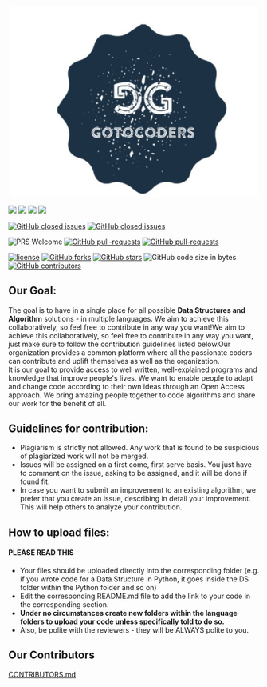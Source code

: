 <p align="center">
<img src="https://github.com/GoTo-Coders/GoTo-Coders.github.io/blob/main/logo.jpg" width="500px">
</p>

![](https://img.shields.io/badge/C-00599C?style=for-the-badge&logo=c&logoColor=orange)
![](https://img.shields.io/badge/C%2B%2B-00599C?style=for-the-badge&logo=c%2B%2B&logoColor=orange)
![](https://img.shields.io/badge/Java-ED8B00?style=for-the-badge&logo=java&logoColor=white)
![](https://img.shields.io/badge/Python-FFD43B?style=for-the-badge&logo=python&logoColor=darkgreen)

[![GitHub closed issues](https://img.shields.io/github/issues-raw/GoTo-Coders/DS-Algo.svg?style=for-the-badge)](https://github.com/GoTo-Coders/DS-Algo/issues)
[![GitHub closed issues](https://img.shields.io/github/issues-closed-raw/GoTo-Coders/DS-Algo.svg?style=for-the-badge)](https://github.com/GoTo-Coders/DS-Algo/issues)

![PRS Welcome](https://img.shields.io/badge/PRs-welcome-brightgreen.svg?style=for-the-badge)
[![GitHub pull-requests](https://img.shields.io/github/issues-pr/GoTo-Coders/DS-Algo.svg?style=for-the-badge)](https://img.shields.io/github/issues-pr/GoTo-Coders/DS-Algo.svg)
[![GitHub pull-requests](https://img.shields.io/github/issues-pr-closed/GoTo-Coders/DS-Algo.svg?style=for-the-badge)](https://GitHub.com/GoTo-Coders/DS-Algo.js/pull/)

[![license](https://img.shields.io/github/license/GoTo-Coders/DS-Algo.svg?style=for-the-badge)](https://github.com/GoTo-Coders/DS-Algo/blob/main/LICENSE.md)
[![GitHub forks](https://img.shields.io/github/forks/GoTo-Coders/DS-Algo.svg?style=for-the-badge)](https://GitHub.com/GoTo-Coders/DS-Algo/network/)
[![GitHub stars](https://img.shields.io/github/stars/GoTo-Coders/DS-Algo.svg?style=for-the-badge)](https://GitHub.com/GoTo-Coders/DS-Algo/stargazers/)
![GitHub code size in bytes](https://img.shields.io/github/languages/code-size/GoTo-Coders/DS-Algo.svg?style=for-the-badge)
[![GitHub contributors](https://img.shields.io/github/contributors/GoTo-Coders/DS-Algo.svg?style=for-the-badge)](https://GitHub.com/GoTo-Coders/DS-Algo/graphs/contributors/)




  

  
## Our Goal:
The goal is to have in a single place for all possible **Data Structures and Algorithm** solutions - in multiple languages. We aim to achieve this collaboratively, so feel free to contribute in any way you want!We aim to achieve this collaboratively, so feel free to contribute in any way you want, just make sure to follow the contribution guidelines listed below.Our organization provides a common platform where all the passionate coders can contribute and uplift themselves as well as the organization.  
It is our goal to provide access to well written, well-explained programs and knowledge that improve people's lives. 
We want to enable people to adapt and change code according to their own ideas through an Open Access approach. 
We bring amazing people together to code algorithms and share our work for the benefit of all.

## Guidelines for contribution:
- Plagiarism is strictly not allowed. Any work that is found to be suspicious of plagiarized work will not be merged.
- Issues will be assigned on a first come, first serve basis. You just have to comment on the issue, asking to be assigned, and it will be done if found fit.
- In case you want to submit an improvement to an existing algorithm, we prefer that you create an issue, describing in detail your improvement. This will help others to analyze 
your contribution.

## How to upload files:
#### PLEASE READ THIS
- Your files should be uploaded directly into the corresponding folder (e.g. if you wrote code for a Data Structure in Python, it goes inside the DS folder 
within the Python folder and so on)
- Edit the corresponding README.md file to add the link to your code in the corresponding section.
- **Under no circumstances create new folders within the language folders to upload your code unless specifically told to do so.**
- Also, be polite with the reviewers - they will be ALWAYS polite to you.

## Our Contributors

[CONTRIBUTORS.md](https://github.com/GoTo-Coders/DS-Algo/blob/main/CONTRIBUTORS.md)


<!-- 
BADGES USED PREVIOUSLY
----------------------
<p align="center">
<img src="https://img.shields.io/badge/C-00599C?style=for-the-badge&logo=c&logoColor=orange">
<img src="https://img.shields.io/badge/C%2B%2B-00599C?style=for-the-badge&logo=c%2B%2B&logoColor=orange">
<img src="https://img.shields.io/badge/Java-ED8B00?style=for-the-badge&logo=java&logoColor=white">
<img src="https://img.shields.io/badge/Python-FFD43B?style=for-the-badge&logo=python&logoColor=darkgreen">
</p>
<p align="center">
<a href="https://github.com/GoTo-Coders/DS-Algo/blob/main/LICENSE.md" target="_blank"><img src="https://img.shields.io/github/license/GoTo-Coders/DS-Algo?style=for-the-badge" /></a> 
<img src="https://img.shields.io/badge/PRs-welcome-brightgreen.svg?style=for-the-badge" alt="PRs Welcome"/> 
<a href="https://github.com/GoTo-Coders/DS-Algo/pulls" target="_blank"> <img alt="GitHub pull requests" src="https://img.shields.io/github/issues-pr/GoTo-Coders/DS-Algo?style=for-the-badge" /></a> 
<a href="https://github.com/GoTo-Coders/DS-Algo/issues" target="_blank"><img alt="GitHub open issues" src="https://img.shields.io/github/issues/GoTo-Coders/DS-Algo?style=for-the-badge" /></a>
</p> -->
